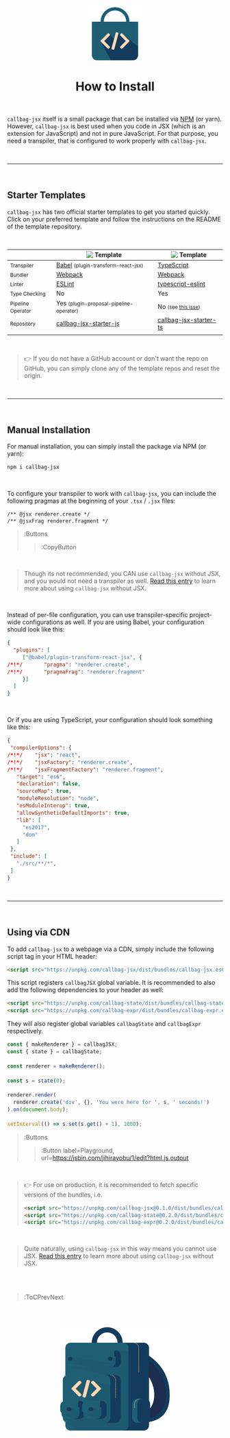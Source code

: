 <div align="center">
  <img src="/docs/assets/callbag-jsx.svg" width="128px"/>
  <h1>How to Install</h1>
</div>

<br>

`callbag-jsx` itself is a small package that can be installed via [NPM](https://www.npmjs.com/package/callbag-jsx) 
(or yarn). However, `callbag-jsx` is best used when you code in JSX (which is an extension for JavaScript)
and not in pure JavaScript. For that purpose, you need a transpiler, that is configured to work properly with `callbag-jsx`.

<br>

---

<br>

## Starter Templates

`callbag-jsx` has two official starter templates to get you started quickly. Click on your preferred
template and follow the instructions on the README of the template repository.

<br>

| &nbsp; | <img src="https://upload.wikimedia.org/wikipedia/commons/9/99/Unofficial_JavaScript_logo_2.svg" width="24" style="vertical-align: -2px"/> Template | <img src="https://upload.wikimedia.org/wikipedia/commons/thumb/4/4c/Typescript_logo_2020.svg/1200px-Typescript_logo_2020.svg.png" width="24" style="vertical-align:-2px"/> Template |
| -------------------------------- | -------------------------------------------------------- | -------------------------------------- |
| <small>Transpiler</small>        | [Babel][3] <small>(plugin-transform-react-jsx)</small>   | [TypeScript][4]                        |
| <small>Bundler</small>           | [Webpack][5]                                             | [Webpack][5]                           |
| <small>Linter</small>            | [ESLint][5a]                                             | [typescript-eslint][5b]                |
| <small>Type Checking</small>     | No                                                       | Yes                                    |
| <small>Pipeline Operator</small> | Yes <small>(plugin-proposal-pipeline-operator)</small>   | No <small>(see [this isse][6])</small> |
| <small>Repository<small>         | [callbag-jsx-starter-js][7]                              | [callbag-jsx-starter-ts][8]            |
|                                  | [][9]                                                    | [][10]                                 |

[1]: https://github.com/loreanvictor/callbag-jsx-starter-js#readme
[2]: https://github.com/loreanvictor/callbag-jsx-starter-ts#readme
[3]: https://babeljs.io/
[4]: https://www.typescriptlang.org/
[5]: https://webpack.js.org/
[5a]: https://eslint.org/
[5b]: https://github.com/typescript-eslint/typescript-eslint
[6]: https://github.com/microsoft/TypeScript/issues/17718
[7]: https://github.com/loreanvictor/callbag-jsx-starter-js
[8]: https://github.com/loreanvictor/callbag-jsx-starter-ts
[9]: :Button (label=Use Template, url=https://github.com/loreanvictor/callbag-jsx-starter-js/generate)
[10]: :Button (label=Use Template, url=https://github.com/loreanvictor/callbag-jsx-starter-ts/generate)

<br>

> 👉 If you do not have a GitHub account or don't want the repo on GitHub, you can simply
> clone any of the template repos and reset the origin.

<br>

---

<br>

## Manual Installation

For manual installation, you can simply install the package via NPM (or yarn):

```bash
npm i callbag-jsx
```

<br>

To configure your transpiler to work with `callbag-jsx`, you can include the following
pragmas at the beginning of your `.tsx` / `.jsx` files:

```tsx
/** @jsx renderer.create */
/** @jsxFrag renderer.fragment */
```
> :Buttons
> > :CopyButton

<br>

> Though its not recommended, you CAN use `callbag-jsx` without JSX, and you would not need a transpiler as well.
> [Read this entry](/jsx) to learn more about using `callbag-jsx` without JSX.

<br>

Instead of per-file configuration, you can use transpiler-specific project-wide configurations as well.
If you are using Babel, your configuration should look like this:

```json | .babelrc
{
  "plugins": [
     ["@babel/plugin-transform-react-jsx", {
/*!*/       "pragma": "renderer.create",
/*!*/       "pragmaFrag": "renderer.fragment"
     }]
  ]
}
```

<br>

Or if you are using TypeScript, your configuration should look something like this:

```json | tsconfig.json
{
 "compilerOptions": {
/*!*/    "jsx": "react",
/*!*/    "jsxFactory": "renderer.create",
/*!*/    "jsxFragmentFactory": "renderer.fragment",
   "target": "es6",
   "declaration": false,
   "sourceMap": true,
   "moduleResolution": "node",
   "esModuleInterop": true,
   "allowSyntheticDefaultImports": true,
   "lib": [
     "es2017",
     "dom"
   ]
 },
 "include": [
   "./src/**/*",
 ]
}
```

<br>

---

<br>

## Using via CDN

To add `callbag-jsx` to a webpage via a CDN, simply include the following script tag in your HTML header:

```html
<script src="https://unpkg.com/callbag-jsx/dist/bundles/callbag-jsx.es6.min.js"></script>
```

This script registers `callbagJSX` global variable. It is recommended to also add the following 
dependencies to your header as well:

```html
<script src="https://unpkg.com/callbag-state/dist/bundles/callbag-state.es6.min.js"></script>
<script src="https://unpkg.com/callbag-expr/dist/bundles/callbag-expr.es6.min.js"></script>
```

They will also register global variables `callbagState` and `callbagExpr` respectively.

```js
const { makeRenderer } = callbagJSX;
const { state } = callbagState;

const renderer = makeRenderer();

const s = state(0);

renderer.render(
  renderer.create('div', {}, 'You were here for ', s, ' seconds!')
).on(document.body);

setInterval(() => s.set(s.get() + 1), 1000);
```
> :Buttons
> > :Button label=Playground, url=https://jsbin.com/jihirayobu/1/edit?html,js,output

<br>

> 👉 For use on production, it is recommended to fetch specific versions of the bundles, i.e.
> ```html
> <script src="https://unpkg.com/callbag-jsx@0.1.0/dist/bundles/callbag-jsx.es6.min.js"></script>
> <script src="https://unpkg.com/callbag-state@0.2.0/dist/bundles/callbag-state.es6.min.js"></script>
> <script src="https://unpkg.com/callbag-expr@0.2.0/dist/bundles/callbag-expr.es6.min.js"></script>
> ```

<br>

> Quite naturally, using `callbag-jsx` in this way means you cannot use JSX.
> [Read this entry](/jsx) to learn more about using `callbag-jsx` without JSX.

<br><br>

> :ToCPrevNext

<br><br>

<div align="center">
  <img src="/docs/assets/callbag.svg" width="256px"/>
</div>